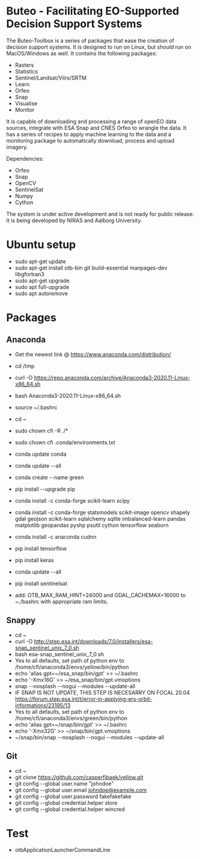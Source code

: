 # Buteo - Facilitating EO-Supported Decision Support Systems

The Buteo-Toolbox is a series of packages that ease the creation of decision support systems. It is designed to run on Linux, but should run on MacOS/Windows as well. It contains the following packages:

* Rasters
* Statistics
* Sentinel/Landsat/Viirs/SRTM
* Learn
* Orfeo
* Snap
* Visualise
* Monitor

It is capable of downloading and processing a range of openEO data sources, integrate with ESA Snap and CNES Orfeo to wrangle the data. It has a series of recipes to apply machine learning to the data and a monitoring package to automatically download, process and upload imagery.

Dependencies:
* Orfeo
* Snap
* OpenCV
* SentinelSat
* Numpy
* Cython

The system is under active development and is not ready for public release. It is being developed by NIRAS and Aalborg University.


# Ubuntu setup
  * sudo apt-get update
  * sudo apt-get install otb-bin git build-essential manpages-dev libgfortran3
  * sudo apt-get upgrade
  * sudo apt full-upgrade
  * sudo apt autoremove


# Packages
  ## Anaconda
  * Get the newest link @ https://www.anaconda.com/distribution/ 
  * cd /tmp
  * curl -O https://repo.anaconda.com/archive/Anaconda3-2020.11-Linux-x86_64.sh
  * bash Anaconda3-2020.11-Linux-x86_64.sh
  * source ~/.bashrc
  * cd ~
  * sudo chown cfi -R ./*
  * sudo chown cfi .conda/environments.txt
  * conda update conda
  * conda update --all
  * conda create --name green
  * pip install --upgrade pip
  * conda install -c conda-forge scikit-learn scipy
  * conda install -c conda-forge statsmodels scikit-image opencv shapely gdal geojson scikit-learn sqlalchemy sqlite imbalanced-learn pandas matplotlib geopandas pyshp psutil cython tensorflow seaborn
  * conda install -c anaconda cudnn
  * pip install tensorflow
  * pip install keras
  * conda update --all
  * pip install sentinelsat

  * add: OTB_MAX_RAM_HINT=24000 and GDAL_CACHEMAX=16000 to ~./bashrc with appropriate ram limits.

  ## Snappy
  * cd ~
  * curl -O http://step.esa.int/downloads/7.0/installers/esa-snap_sentinel_unix_7_0.sh
  * bash esa-snap_sentinel_unix_7_0.sh
  * Yes to all defaults, set path of python env to /home/cfi/anaconda3/envs/yellow/bin/python
  * echo 'alias gpt=~/esa_snap/bin/gpt' >> ~/.bashrc
  * echo '-Xmx16G' >> ~/esa_snap/bin/gpt.vmoptions
  * snap --nosplash --nogui --modules --update-all
  * IF SNAP IS NOT UPDATE, THIS STEP IS NECESARRY ON FOCAL 20.04 https://forum.step.esa.int/t/error-in-applying-ers-orbit-informations/23195/13
  * Yes to all defaults, set path of python env to /home/cfi/anaconda3/envs/green/bin/python
  * echo 'alias gpt=~/snap/bin/gpt' >> ~/.bashrc
  * echo '-Xmx32G' >> ~/snap/bin/gpt.vmoptions
  * ~/snap/bin/snap --nosplash --nogui --modules --update-all


  ## Git
  * cd ~
  * git clone https://github.com/casperfibaek/yellow.git
  * git config --global user.name "johndoe"
  * git config --global user.email johndoe@example.com
  * git config --global user.password fakefakefake
  * git config --global credential.helper store
  * git config --global credential.helper wincred


  # Test
  * otbApplicationLauncherCommandLine
